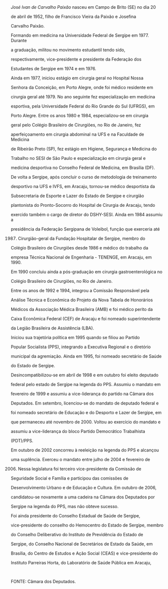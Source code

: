 

 



*José Ivan de Carvalho Paixão* nasceu em Campo de Brito (SE) no dia 20

de abril de 1952, filho de Francisco Vieira da Paixão e Josefina

Carvalho Paixão.



Formando em medicina na Universidade Federal de Sergipe em 1977. Durante

a graduação, militou no movimento estudantil tendo sido,

respectivamente, vice-presidente e presidente da Federação dos

Estudantes de Sergipe em 1974 e em 1976.



Ainda em 1977, iniciou estágio em cirurgia geral no Hospital Nossa

Senhora da Conceição, em Porto Alegre, onde foi médico residente em

cirurgia geral até 1979. No ano seguinte fez especialização em medicina

esportiva, pela Universidade Federal do Rio Grande do Sul (UFRGS), em

Porto Alegre. Entre os anos 1980 e 1984, especializou-se em cirurgia

geral pelo Colégio Brasileiro de Cirurgiões, no Rio de Janeiro, fez

aperfeiçoamento em cirurgia abdominal na UFS e na Faculdade de Medicina

de Ribeirão Preto (SP), fez estágio em Higiene, Segurança e Medicina do

Trabalho no SESI de São Paulo e especialização em cirurgia geral e

medicina desportiva no Conselho Federal de Medicina, em Brasília (DF).



De volta a Sergipe, após concluir o curso de metodologia de treinamento

desportivo na UFS e IVFS, em Aracaju, tornou-se médico desportista da

Subsecretaria de Esporte e Lazer do Estado de Sergipe e cirurgião

plantonista do Pronto-Socorro do Hospital de Cirurgia de Aracaju, tendo

exercido também o cargo de diretor do DSHY-SESI. Ainda em 1984 assumiu a

presidência da Federação Sergipana de Voleibol, função que exerceria até

1987. Cirurgião-geral da Fundação Hospitalar de Sergipe, membro do

Colégio Brasileiro de Cirurgiões desde 1986 e médico do trabalho da

empresa Técnica Nacional de Engenharia - TENENGE, em Aracaju, em 1990.



Em 1990 concluiu ainda a pós-graduação em cirurgia gastroenterológica no

Colégio Brasileiro de Cirurgiões, no Rio de Janeiro.



Entre os anos de 1992 e 1994, integrou a Comissão Responsável pela

Análise Técnica e Econômica do Projeto da Nova Tabela de Honorários

Médicos da Associação Médica Brasileira (AMB) e foi médico perito da

Caixa Econômica Federal (CEF) de Aracaju e foi nomeado superintendente

da Legião Brasileira de Assistência (LBA).



Iniciou sua trajetória política em 1995 quando se filiou ao Partido

Popular Socialista (PPS), integrando a Executiva Regional e o diretório

municipal da agremiação. Ainda em 1995, foi nomeado secretário de Saúde

do Estado de Sergipe.  



Desincompatibilizou-se em abril de 1998 e em outubro foi eleito deputado

federal pelo estado de Sergipe na legenda do PPS. Assumiu o mandato em

fevereiro de 1999 e assumiu a vice-liderança do partido na Câmara dos

Deputados. Em setembro, licenciou-se do mandato de deputado federal e

foi nomeado secretário de Educação e do Desporto e Lazer de Sergipe, em

que permaneceu até novembro de 2000. Voltou ao exercício do mandato e

assumiu a vice-liderança do bloco Partido Democrático Trabalhista

(PDT)/PPS.



Em outubro de 2002 concorreu à reeleição na legenda do PPS e alcançou

uma suplência. Exerceu o mandato entre julho de 2004 e fevereiro de

2006. Nessa legislatura foi terceiro vice-presidente da Comissão de

Seguridade Social e Família e participou das comissões de

Desenvolvimento Urbano e de Educação e Cultura. Em outubro de 2006,

candidatou-se novamente a uma cadeira na Câmara dos Deputados por

Sergipe na legenda do PPS, mas não obteve sucesso.



Foi ainda presidente do Conselho Estadual de Saúde de Sergipe,

vice-presidente do conselho do Hemocentro do Estado de Sergipe, membro

do Conselho Deliberativo do Instituto de Previdência do Estado de

Sergipe, do Conselho Nacional de Secretários de Estado da Saúde, em

Brasília, do Centro de Estudos e Ação Social (CEAS) e vice-presidente do

Instituto Parreiras Horta, do Laboratório de Saúde Pública em Aracaju,



 



FONTE: Câmara dos Deputados.



 

